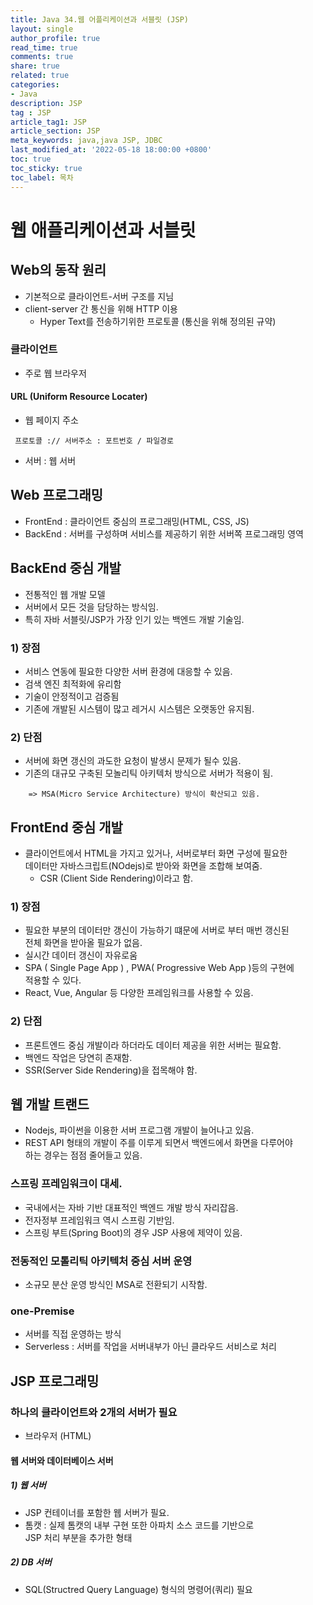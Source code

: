 ```yaml
---
title: Java 34.웹 어플리케이션과 서블릿 (JSP) 
layout: single
author_profile: true
read_time: true
comments: true
share: true
related: true
categories:
- Java
description: JSP
tag : JSP
article_tag1: JSP
article_section: JSP
meta_keywords: java,java JSP, JDBC
last_modified_at: '2022-05-18 18:00:00 +0800'
toc: true
toc_sticky: true
toc_label: 목차
---
```


웹 애플리케이션과 서블릿
======================

## Web의 동작 원리

* 기본적으로 클라이언트-서버 구조를 지님
* client-server 간 통신을 위해 HTTP 이용
    * Hyper Text를 전송하기위한 프로토콜 (통신을 위해 정의된 규약)

### 클라이언트

* 주로 웹 브라우저 

#### URL (Uniform Resource Locater)

* 웹 페이지 주소

```
 프로토콜 :// 서버주소 : 포트번호 / 파일경로
```

* 서버 : 웹 서버

## Web 프로그래밍

* FrontEnd : 클라이언트 중심의 프로그래밍(HTML, CSS, JS)
* BackEnd : 서버를 구성하며 서비스를 제공하기 위한 서버쪽 프로그래밍 영역

## BackEnd 중심 개발

* 전통적인 웹 개발 모델
* 서버에서 모든 것을 담당하는 방식임.
* 특히 자바 서블릿/JSP가 가장 인기 있는 백엔드 개발 기술임.

### 1) 장점 

* 서비스 연동에 필요한 다양한 서버 환경에 대응할 수 있음.
* 검색 엔진 최적화에 유리함 
* 기술이 안정적이고 검증됨
* 기존에 개발된 시스템이 많고 레거시 시스템은 오랫동안 유지됨.

### 2) 단점

* 서버에 화면 갱신의 과도한 요청이 발생시 문제가 될수 있음.
* 기존의 대규모 구축된 모놀리틱 아키텍처 방식으로 서버가 적용이 됨.

```
    => MSA(Micro Service Architecture) 방식이 확산되고 있음.
```

## FrontEnd 중심 개발

* 클라이언트에서 HTML을 가지고 있거나, 서버로부터 화면 구성에 필요한  
  데이터만 자바스크립트(NOdejs)로 받아와 화면을 조합해 보여줌.
    * CSR (Client Side Rendering)이라고 함.

### 1) 장점

* 필요한 부분의 데이터만 갱신이 가능하기 떄문에 서버로 부터 매번 갱신된  
  전체 화면을 받아올 필요가 없음.
* 실시간 데이터 갱신이 자유로움
* SPA ( Single Page App ) , PWA( Progressive Web App )등의 구현에  
  적용할 수 있다.
* React, Vue, Angular 등 다양한 프레임워크를 사용할 수 있음.

### 2) 단점

* 프론트엔드 중심 개발이라 하더라도 데이터 제공을 위한 서버는 필요함.
* 백엔드 작업은 당연히 존재함.
* SSR(Server Side Rendering)을 접목해야 함.

## 웹 개발 트랜드

* Nodejs, 파이썬을 이용한 서버 프로그램 개발이 늘어나고 있음.
* REST API 형태의 개발이 주를 이루게 되면서 백엔드에서 화면을 다루어야  
  하는 경우는 점점 줄어들고 있음.

### 스프링 프레임워크이 대세.
* 국내에서는 자바 기반 대표적인 백엔드 개발 방식 자리잡음.
* 전자정부 프레임워크 역시 스프링 기반임.
* 스프링 부트(Spring Boot)의 경우 JSP 사용에 제약이 있음.

### 전동적인 모톨리틱 아키텍처 중심 서버 운영

* 소규모 분산 운영 방식인 MSA로 전환되기 시작함.

### one-Premise

* 서버를 직접 운영하는 방식
* Serverless : 서버를 작업을 서버내부가 아닌 클라우드 서비스로 처리

## JSP 프로그래밍

### 하나의 클라이언트와 2개의 서버가 필요

* 브라우저 (HTML)

#### 웹 서버와 데이터베이스 서버

##### 1) 웹 서버 

* JSP 컨테이너를 포함한 웹 서버가 필요.
* 톰캣 : 실제 톰캣의 내부 구현 또한 아파치 소스 코드를 기반으로  
  JSP 처리 부분을 추가한 형태 

##### 2) DB 서버

* SQL(Structred Query Language) 형식의 명령어(쿼리) 필요
